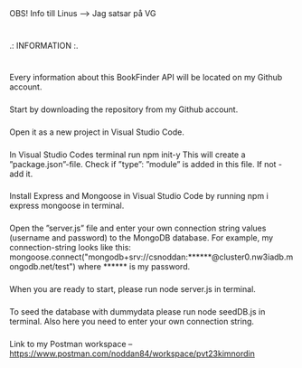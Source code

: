 ##
OBS! Info till Linus --> Jag satsar på VG
##

#
.: INFORMATION :.
#

###
Every information about this BookFinder API will be located on my Github account.
###

###
Start by downloading the repository from my Github account.
###

###
Open it as a new project in Visual Studio Code.
###

###
In Visual Studio Codes terminal run npm init-y
This will create a ”package.json”-file. Check if ”type”: ”module” is added in this file.
If not - add it.
###

###
Install Express and Mongoose in Visual Studio Code by running npm i express mongoose in terminal.
###

###
Open the ”server.js” file and enter your own connection string values (username and password) to the MongoDB database.
For example, my connection-string looks like this:
mongoose.connect("mongodb+srv://csnoddan:******@cluster0.nw3iadb.mongodb.net/test")
where ****** is my password.
###

###
When you are ready to start, please run node server.js in terminal.
###

###
To seed the database with dummydata please run node seedDB.js in terminal.
Also here you need to enter your own connection string.
###

###
Link to my Postman workspace – https://www.postman.com/noddan84/workspace/pvt23kimnordin
###